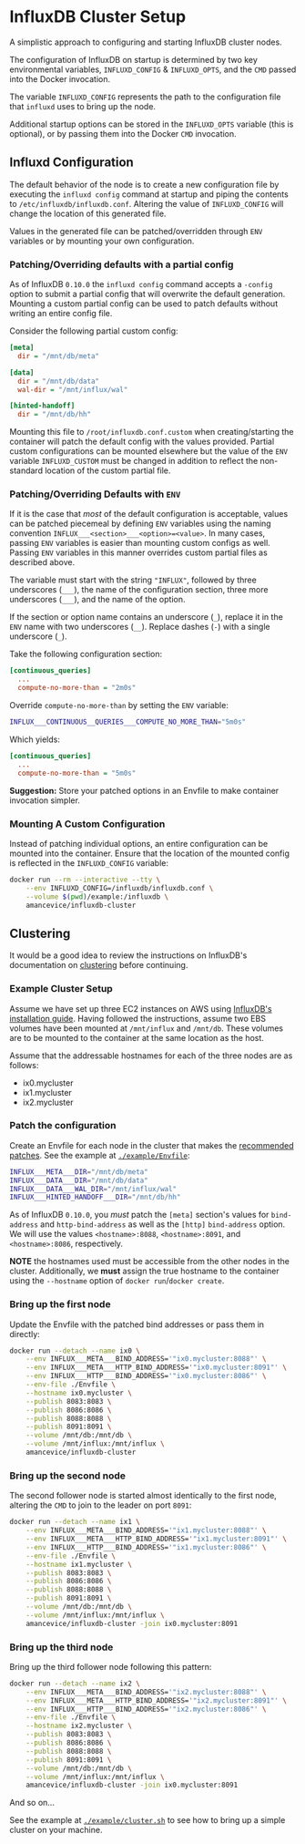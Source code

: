 # InfluxDB Cluster Setup

A simplistic approach to configuring and starting InfluxDB cluster nodes.

The configuration of InfluxDB on startup is determined by two key environmental variables, `INFLUXD_CONFIG` & `INFLUXD_OPTS`, and the `CMD` passed into the Docker invocation.

The variable `INFLUXD_CONFIG` represents the path to the configuration file that `influxd` uses to bring up the node.

Additional startup options can be stored in the `INFLUXD_OPTS` variable (this is optional), or by passing them into the Docker `CMD` invocation.


## Influxd Configuration

The default behavior of the node is to create a new configuration file by executing the `influxd config` command at startup and piping the contents to `/etc/influxdb/influxdb.conf`. Altering the value of `INFLUXD_CONFIG` will change the location of this generated file.

Values in the generated file can be patched/overridden through `ENV` variables or by mounting your own configuration.


### Patching/Overriding defaults with a partial config

As of InfluxDB `0.10.0` the `influxd config` command accepts a `-config` option to submit a partial config that will overwrite the default generation. Mounting a custom partial config can be used to patch defaults without writing an entire config file.

Consider the following partial custom config:

```ini
[meta]
  dir = "/mnt/db/meta"

[data]
  dir = "/mnt/db/data"
  wal-dir = "/mnt/influx/wal"

[hinted-handoff]
  dir = "/mnt/db/hh"
```

Mounting this file to `/root/influxdb.conf.custom` when creating/starting the container will patch the default config with the values provided. Partial custom configurations can be mounted elsewhere but the value of the `ENV` variable `INFLUXD_CUSTOM` must be changed in addition to reflect the non-standard location of the custom partial file.


### Patching/Overriding Defaults with `ENV`

If it is the case that *most* of the default configuration is acceptable, values can be patched piecemeal by defining `ENV` variables using the naming convention `INFLUX___<section>___<option>=<value>`. In many cases, passing `ENV` variables is easier than mounting custom configs as well. Passing `ENV` variables in this manner overrides custom partial files as described above.

The variable must start with the string `"INFLUX"`, followed by three underscores (`___`), the name of the configuration section, three more underscores (`___`), and the name of the option.

If the section or option name contains an underscore (`_`), replace it in the `ENV` name with two underscores (`__`). Replace dashes (`-`) with a single underscore (`_`).

Take the following configuration section:

```ini
[continuous_queries]
  ...
  compute-no-more-than = "2m0s"
```

Override `compute-no-more-than` by setting the `ENV` variable:

```bash
INFLUX___CONTINUOUS__QUERIES___COMPUTE_NO_MORE_THAN="5m0s"
```

Which yields:

```ini
[continuous_queries]
  ...
  compute-no-more-than = "5m0s"
```

**Suggestion:** Store your patched options in an Envfile to make container invocation simpler.


### Mounting A Custom Configuration

Instead of patching individual options, an entire configuration can be mounted into the container. Ensure that the location of the mounted config is reflected in the `INFLUXD_CONFIG` variable:

```bash
docker run --rm --interactive --tty \
    --env INFLUXD_CONFIG=/influxdb/influxdb.conf \
    --volume $(pwd)/example:/influxdb \
    amancevice/influxdb-cluster
```


## Clustering

It would be a good idea to review the instructions on InfluxDB's documentation on [clustering](https://docs.influxdata.com/influxdb/v0.10/guides/clustering/#configuration) before continuing.


### Example Cluster Setup

Assume we have set up three EC2 instances on AWS using [InfluxDB's installation guide](https://docs.influxdata.com/influxdb/v0.10/introduction/installation/#hosting-on-aws). Having followed the instructions, assume two EBS volumes have been mounted at `/mnt/influx` and `/mnt/db`. These volumes are to be mounted to the container at the same location as the host.

Assume that the addressable hostnames for each of the three nodes are as follows:
* ix0.mycluster
* ix1.mycluster
* ix2.mycluster


### Patch the configuration

Create an Envfile for each node in the cluster that makes the [recommended patches](https://docs.influxdata.com/influxdb/v0.10/introduction/installation/#configuring-the-instance). See the example at [`./example/Envfile`](./example/Envfile):

```bash
INFLUX___META___DIR="/mnt/db/meta"
INFLUX___DATA___DIR="/mnt/db/data"
INFLUX___DATA___WAL_DIR="/mnt/influx/wal"
INFLUX___HINTED_HANDOFF___DIR="/mnt/db/hh"
```

As of InfluxDB `0.10.0`, you *must* patch the `[meta]` section's values for `bind-address` and `http-bind-address` as well as the `[http]` `bind-address` option. We will use the values `<hostname>:8088`, `<hostname>:8091`, and `<hostname>:8086`, respectively.

**NOTE** the hostnames used must be accessible from the other nodes in the cluster. Additionally, we **must** assign the true hostname to the container using the `--hostname` option of `docker run`/`docker create`.


### Bring up the first node

Update the Envfile with the patched bind addresses or pass them in directly:

```bash
docker run --detach --name ix0 \
    --env INFLUX___META___BIND_ADDRESS='"ix0.mycluster:8088"' \
    --env INFLUX___META___HTTP_BIND_ADDRESS='"ix0.mycluster:8091"' \
    --env INFLUX___HTTP___BIND_ADDRESS='"ix0.mycluster:8086"' \
    --env-file ./Envfile \
    --hostname ix0.mycluster \
    --publish 8083:8083 \
    --publish 8086:8086 \
    --publish 8088:8088 \
    --publish 8091:8091 \
    --volume /mnt/db:/mnt/db \
    --volume /mnt/influx:/mnt/influx \
    amancevice/influxdb-cluster
```


### Bring up the second node

The second follower node is started almost identically to the first node, altering the `CMD` to join to the leader on port `8091`:

```bash
docker run --detach --name ix1 \
    --env INFLUX___META___BIND_ADDRESS='"ix1.mycluster:8088"' \
    --env INFLUX___META___HTTP_BIND_ADDRESS='"ix1.mycluster:8091"' \
    --env INFLUX___HTTP___BIND_ADDRESS='"ix1.mycluster:8086"' \
    --env-file ./Envfile \
    --hostname ix1.mycluster \
    --publish 8083:8083 \
    --publish 8086:8086 \
    --publish 8088:8088 \
    --publish 8091:8091 \
    --volume /mnt/db:/mnt/db \
    --volume /mnt/influx:/mnt/influx \
    amancevice/influxdb-cluster -join ix0.mycluster:8091
```


### Bring up the third node

Bring up the third follower node following this pattern:

```bash
docker run --detach --name ix2 \
    --env INFLUX___META___BIND_ADDRESS='"ix2.mycluster:8088"' \
    --env INFLUX___META___HTTP_BIND_ADDRESS='"ix2.mycluster:8091"' \
    --env INFLUX___HTTP___BIND_ADDRESS='"ix2.mycluster:8086"' \
    --env-file ./Envfile \
    --hostname ix2.mycluster \
    --publish 8083:8083 \
    --publish 8086:8086 \
    --publish 8088:8088 \
    --publish 8091:8091 \
    --volume /mnt/db:/mnt/db \
    --volume /mnt/influx:/mnt/influx \
    amancevice/influxdb-cluster -join ix0.mycluster:8091
```

And so on...

See the example at [`./example/cluster.sh`](./example/cluster.sh) to see how to bring up a simple cluster on your machine.
